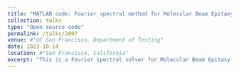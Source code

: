 ```yaml
---
title: "MATLAB code: Fourier spectral method for Molecular Beam Epitaxy (MBE) model"
collection: talks
type: "Open source code"
permalink: /talks/2007
venue: #"UC San Francisco, Department of Testing"
date: 2023-10-14
location: #"San Francisco, California"
excerpt: "This is a Fourier spectral solver for Molecular Beam Epitaxy (MBE) model. The MATLAB codes are pasted here. <br/><img src='/images/cavity.png' width='220px'>"
---
```

